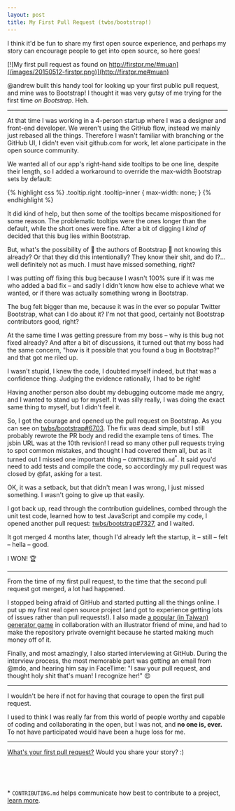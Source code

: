 ```yaml
---
layout: post
title: My First Pull Request (twbs/bootstrap!)
---
```


I think it'd be fun to share my first open source experience, and perhaps my story can encourage people to get into open source, so here goes!

[![My first pull request as found on http://firstpr.me/#muan](/images/20150512-firstpr.png)](http://firstpr.me#muan)

@andrew built this handy tool for looking up your first public pull request, and mine was to Bootstrap! I thought it was very gutsy of me trying for the first time *on Bootstrap*. Heh.

---

At that time I was working in a 4-person startup where I was a designer and front-end developer. We weren't using the GitHub flow, instead we mainly just rebased all the things. Therefore I wasn't familiar with branching or the GitHub UI, I didn't even visit github.com for work, let alone participate in the open source community.

We wanted all of our app's right-hand side tooltips to be one line, despite their length, so I added a workaround to override the max-width Bootstrap sets by default:

{% highlight css %}
.tooltip.right .tooltip-inner {
  max-width: none;
}
{% endhighlight %}

It did kind of help, but then some of the tooltips became mispositioned for some reason. The problematic tooltips were the ones longer than the default, while the short ones were fine. After a bit of digging I *kind of* decided that this bug lies within Bootstrap.

But, what's the possibility of :crown: the authors of Bootstrap :crown: not knowing this already? Or that they did this intentionally? They know their shit, and do I?... well definitely not as much. I must have missed something, right?

I was putting off fixing this bug because I wasn't 100% sure if it was me who added a bad fix – and sadly I didn't know how else to achieve what we wanted, or if there was actually something wrong in Bootstrap.

The bug felt bigger than me, because it was in the ever so popular Twitter Bootstrap, what can I do about it? I'm not that good, certainly not Bootstrap contributors good, right?

At the same time I was getting pressure from my boss – why is this bug not fixed already? And after a bit of discussions, it turned out that my boss had the same concern, "how is it possible that you found a bug in Bootstrap?" and that got me riled up.

I wasn't stupid, I knew the code, I doubted myself indeed, but that was a confidence thing. Judging the evidence rationally, I had to be right!

Having another person also doubt my debugging outcome made me angry, and I wanted to stand up for myself. It was silly really, I was doing the exact same thing to myself, but I didn't feel it.

So, I got the courage and opened up the pull request on Bootstrap. As you can see on [twbs/bootstrap#6703](https://github.com/twbs/bootstrap/pull/6703). The fix was dead simple, but I still probably rewrote the PR body and redid the example tens of times. The jsbin URL was at the 10th revision! I read so many other pull requests trying to spot common mistakes, and thought I had covered them all, but as it turned out I missed one important thing – `CONTRIBUTING.md`<sup>*</sup>. It said you'd need to add tests and compile the code, so accordingly my pull request was closed by @fat, asking for a test.

OK, it was a setback, but that didn't mean I was wrong, I just missed something. I wasn't going to give up that easily.

I got back up, read through the contribution guidelines, combed through the unit test code, learned how to test JavaScript and compile my code, I opened another pull request: [twbs/bootstrap#7327](https://github.com/twbs/bootstrap/pull/7327), and I waited.

It got merged 4 months later, though I'd already left the startup, it – still – felt – hella – good.

I WON! :trophy:

---

From the time of my first pull request, to the time that the second pull request got merged, a lot had happened.

I stopped being afraid of GitHub and started putting all the things online. I put up my first real open source project (and got to experience getting lots of issues rather than pull requests!). I also made [a popular (in Taiwan) generator game](https://www.google.com.tw/search?q=%E8%88%89%E7%89%8C%E5%B0%8F%E4%BA%BA&espv=2&biw=1309&bih=707&source=lnms&tbm=isch&sa=X&ei=_ftQVaS_JYvz8QXSvICABw&ved=0CAYQ_AUoAQ) in collaboration with an illustrator friend of mine, and had to make the repository private overnight because he started making much money off of it.

Finally, and most amazingly, I also started interviewing at GitHub. During the interview process, the most memorable part was getting an email from @mdo, and hearing him say in FaceTime: "I saw your pull request, and thought holy shit that's muan! I recognize her!" :heart_eyes:

---

I wouldn't be here if not for having that courage to open the first pull request.

I used to think I was really far from this world of people worthy and capable of coding and collaborating in the open, but I was not, and **no one is, ever.** To not have participated would have been a huge loss for me.

---

[What's your first pull request?](http://firstpr.me) Would you share your story? :)

&nbsp;

&nbsp;

\* `CONTRIBUTING.md` helps communicate how best to contribute to a project, [learn more](https://github.com/blog/1184-contributing-guidelines).
